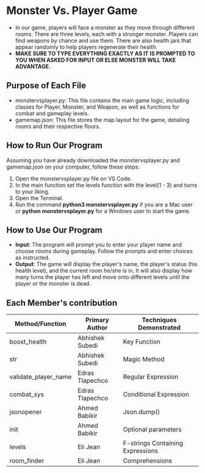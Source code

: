 # Monster Vs. Player Game
* In our game, players will face a monster as they move through different rooms. There are three levels, each with a stronger monster. Players can find weapons by chance and use them. There are also health jars that appear randomly to help players regenerate their health.
* **MAKE SURE TO TYPE EVERYTHING EXACTLY AS IT IS PROMPTED TO YOU WHEN ASKED FOR INPUT OR ELSE MONSTER WILL TAKE ADVANTAGE.**

## Purpose of Each File
* monstervsplayer.py: This file contains the main game logic, including classes for Player, Monster, and Weapon, as well as functions for combat and gameplay levels.
* gamemap.json: This file stores the map layout for the game, detailing rooms and their respective floors.

## How to Run Our Program
Assuming you have already downloaded the monstervsplayer.py and gamemap.json on your computer, follow these steps:
1. Open the monstervsplayer.py file on VS Code.
2. In the main function set the levels function with the level(1 - 3) and turns to your liking.
3. Open the Terminal.
4. Run the command **python3 monstervsplayer.py** if you are a Mac user or **python monstervsplayer.py** for a Windows user to start the game.

## How to Use Our Program
* **Input**: The program will prompt you to enter your player name and choose rooms during gameplay. Follow the prompts and enter choices as instructed.
* **Output**: The game will display the player's name, the player's status (his health level), and the current room he/she is in. It will also display how many turns the player has left and move onto different levels until the player or the monster is dead.

 ## Each Member's contribution
 | Method/Function | Primary Author | Techniques Demonstrated
| --- | --- | --- |
| boost_health | Abhishek Subedi | Key Function | 
| str | Abhishek Subedi | Magic Method | 
| validate_player_name | Edras Tlapechco | Regular Expression | 
| combat_sys | Edras Tlapechco | Conditional Expression |
| jsonopener | Ahmed Babikir | Json.dump() |
| init | Ahmed Babikir | Optional parameters |
| levels | Eli Jean | F-strings Containing Expressions |
| room_finder | Eli Jean | Comprehensions |

